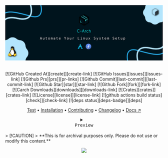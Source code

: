 <div align="center">

<img src="https://raw.githubusercontent.com/harilvfs/assets/refs/heads/main/carch/carch.jpg"/>

</div>

<br>

<div align="center">

[![GitHub Created At][create]][create-link] [![GitHub Issues][issues]][issues-link] [![Github Prs][prs]][pr-links] [![Github Commit][last-commit]][last-commit-link] [![Github Star][star]][star-link] [![Github Fork][fork]][fork-link] [![Carch Downloads][downloads]][downloads-link] [![Crates][crates]][crates-link] [![License][license]][license-link] [![github actions build status][check]][check-link] [![deps status][deps-badge]][deps] 

[Test](https://carch.chalisehari.com.np/#how-to-use) •
[Installation](https://carch.chalisehari.com.np/getting-started/installation) • 
[Contributing](https://carch.chalisehari.com.np/project/contributing) • 
[Changelog](https://github.com/harilvfs/carch/blob/main/CHANGELOG.md) • 
[Docs ↗](https://carch.chalisehari.com.np)

<details>

<summary><kbd> <br> Preview <br> </kbd></summary>
<img src="https://raw.githubusercontent.com/harilvfs/carch/refs/heads/main/.github/preview.gif" />

</details>

</div>
> [!CAUTION]
> **This is for archival purposes only. Please do not use or modify this content.**

<br>

<p align="center">
<a href="https://discord.com/invite/8NJWstnUHd">
<img src="https://invidget.switchblade.xyz/8NJWstnUHd" width="350">
</a>
</p>
